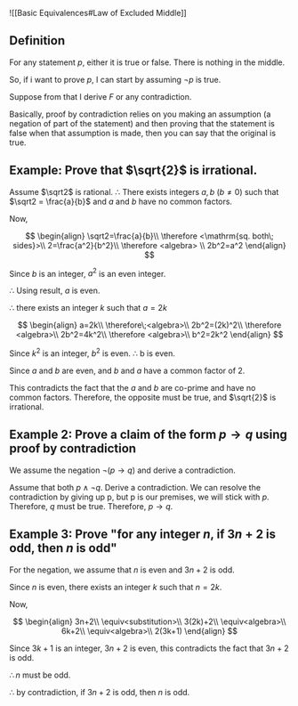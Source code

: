 ![[Basic Equivalences#Law of Excluded Middle]]

## Definition

For any statement $p$, either it is true or false. There is nothing in the middle.

So, if i want to prove $p$, I can start by assuming $\neg p$ is true.

Suppose from that I derive $F$ or any contradiction.

Basically, proof by contradiction relies on you making an assumption (a negation of part of the statement) and then proving that the statement is false when that assumption is made, then you can say that the original is true.

## Example: Prove that $\sqrt{2}$ is irrational.

Assume $\sqrt2$ is rational.
$\therefore$ There exists integers $a,b$ ($b\neq0$) such that $\sqrt2 = \frac{a}{b}$ and $a$ and $b$ have no common factors.

Now,

$$
\begin{align}
\sqrt2=\frac{a}{b}\\
\therefore <\mathrm{sq. both\; sides}>\\
2=\frac{a^2}{b^2}\\
\therefore <algebra> \\
2b^2=a^2
\end{align}
$$

Since $b$ is an integer, $a^2$ is an even integer.

$\therefore$ Using result, $a$ is even.

$\therefore$ there exists an integer $k$ such that $a=2k$

$$
\begin{align}
a=2k\\
\therefore\;<algebra>\\
2b^2=(2k)^2\\
\therefore <algebra>\\
2b^2=4k^2\\
\therefore <algebra>\\
b^2=2k^2
\end{align}
$$

Since $k^2$ is an integer, $b^2$ is even.
$\therefore$ b is even.

Since $a$ and $b$ are even, and $b$ and $a$ have a common factor of 2.

This contradicts the fact that the $a$ and $b$ are co-prime and have no common factors. Therefore, the opposite must be true, and $\sqrt{2}$ is irrational.

## Example 2: Prove a claim of the form $p\to q$ using proof by contradiction

We assume the negation $\neg(p\to q)$ and derive a contradiction.

Assume that both $p\wedge\neg q$. Derive a contradiction. We can resolve the contradiction by giving up p, but p is our premises, we will stick with $p$. Therefore, $q$ must be true. Therefore, $p\to q$.

## Example 3: Prove "for any integer $n$, if $3n+2$ is odd, then $n$ is odd"

For the negation, we assume that $n$ is even and $3n+2$ is odd.

Since $n$ is even, there exists an integer $k$ such that $n=2k$.

Now,

$$
\begin{align}
3n+2\\
\equiv<substitution>\\
3(2k)+2\\
\equiv<algebra>\\
6k+2\\
\equiv<algebra>\\
2(3k+1)
\end{align}
$$

Since $3k+1$ is an integer, $3n+2$ is even, this contradicts the fact that $3n+2$ is odd.

$\therefore n$ must be odd.

$\therefore$ by contradiction, if $3n+2$ is odd, then $n$ is odd.
